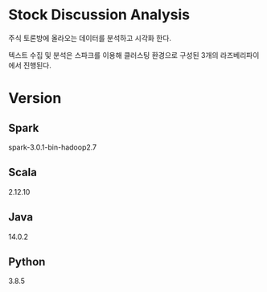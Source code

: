 # Stock Discussion Analysis
주식 토론방에 올라오는 데이터를 분석하고 시각화 한다.  

텍스트 수집 및 분석은 스파크를 이용해 클러스팅 환경으로 구성된 3개의 라즈베리파이에서 진행된다.  

# Version
## Spark
spark-3.0.1-bin-hadoop2.7

## Scala
2.12.10

## Java
14.0.2

## Python
3.8.5


